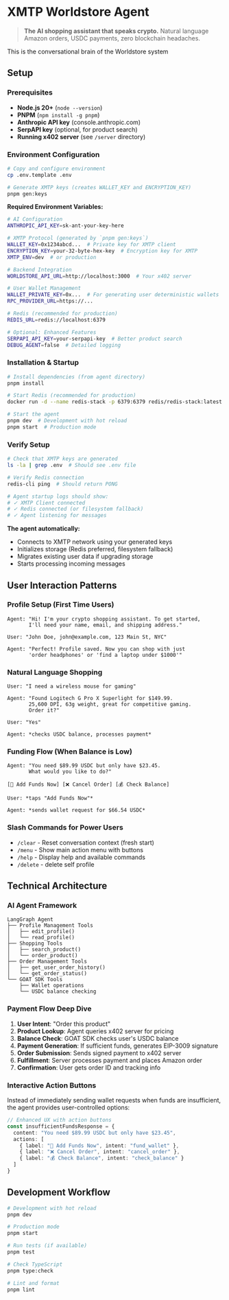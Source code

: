 # XMTP Worldstore Agent

> **The AI shopping assistant that speaks crypto.** Natural language Amazon orders, USDC payments, zero blockchain headaches.

This is the conversational brain of the Worldstore system

## Setup

### Prerequisites
- **Node.js 20+** (`node --version`)
- **PNPM** (`npm install -g pnpm`)
- **Anthropic API key** (console.anthropic.com)
- **SerpAPI key** (optional, for product search)
- **Running x402 server** (see `/server` directory)

### Environment Configuration

```bash
# Copy and configure environment
cp .env.template .env

# Generate XMTP keys (creates WALLET_KEY and ENCRYPTION_KEY)
pnpm gen:keys
```

**Required Environment Variables:**

```bash
# AI Configuration
ANTHROPIC_API_KEY=sk-ant-your-key-here

# XMTP Protocol (generated by `pnpm gen:keys`)
WALLET_KEY=0x1234abcd...  # Private key for XMTP client
ENCRYPTION_KEY=your-32-byte-hex-key  # Encryption key for XMTP
XMTP_ENV=dev  # or production

# Backend Integration
WORLDSTORE_API_URL=http://localhost:3000  # Your x402 server

# User Wallet Management
WALLET_PRIVATE_KEY=0x...  # For generating user deterministic wallets
RPC_PROVIDER_URL=https://...

# Redis (recommended for production)
REDIS_URL=redis://localhost:6379

# Optional: Enhanced Features
SERPAPI_API_KEY=your-serpapi-key  # Better product search
DEBUG_AGENT=false  # Detailed logging
```

### Installation & Startup

```bash
# Install dependencies (from agent directory)
pnpm install

# Start Redis (recommended for production)
docker run -d --name redis-stack -p 6379:6379 redis/redis-stack:latest

# Start the agent
pnpm dev  # Development with hot reload
pnpm start  # Production mode
```

### Verify Setup
```bash
# Check that XMTP keys are generated
ls -la | grep .env  # Should see .env file

# Verify Redis connection
redis-cli ping  # Should return PONG

# Agent startup logs should show:
# ✓ XMTP Client connected
# ✓ Redis connected (or filesystem fallback)
# ✓ Agent listening for messages
```

**The agent automatically:**
- Connects to XMTP network using your generated keys
- Initializes storage (Redis preferred, filesystem fallback)
- Migrates existing user data if upgrading storage
- Starts processing incoming messages

## User Interaction Patterns

### Profile Setup (First Time Users)
```
Agent: "Hi! I'm your crypto shopping assistant. To get started,
       I'll need your name, email, and shipping address."

User: "John Doe, john@example.com, 123 Main St, NYC"

Agent: "Perfect! Profile saved. Now you can shop with just
       'order headphones' or 'find a laptop under $1000'"
```

### Natural Language Shopping
```
User: "I need a wireless mouse for gaming"

Agent: "Found Logitech G Pro X Superlight for $149.99.
       25,600 DPI, 63g weight, great for competitive gaming.
       Order it?"

User: "Yes"

Agent: *checks USDC balance, processes payment*
```

### Funding Flow (When Balance is Low)
```
Agent: "You need $89.99 USDC but only have $23.45.
       What would you like to do?"

[💸 Add Funds Now] [❌ Cancel Order] [💰 Check Balance]

User: *taps "Add Funds Now"*

Agent: *sends wallet request for $66.54 USDC*
```

### Slash Commands for Power Users
- `/clear` - Reset conversation context (fresh start)
- `/menu` - Show main action menu with buttons
- `/help` - Display help and available commands
- `/delete` - delete self profile

## Technical Architecture

### AI Agent Framework
```
LangGraph Agent
├── Profile Management Tools
│   ├── edit_profile()
│   └── read_profile()
├── Shopping Tools
│   ├── search_product()
│   └── order_product()
├── Order Management Tools
│   ├── get_user_order_history()
│   └── get_order_status()
└── GOAT SDK Tools
    ├── Wallet operations
    └── USDC balance checking
```

### Payment Flow Deep Dive

1. **User Intent**: "Order this product"
2. **Product Lookup**: Agent queries x402 server for pricing
3. **Balance Check**: GOAT SDK checks user's USDC balance
4. **Payment Generation**: If sufficient funds, generates EIP-3009 signature
5. **Order Submission**: Sends signed payment to x402 server
6. **Fulfillment**: Server processes payment and places Amazon order
7. **Confirmation**: User gets order ID and tracking info


### Interactive Action Buttons

Instead of immediately sending wallet requests when funds are insufficient, the agent provides user-controlled options:

```typescript
// Enhanced UX with action buttons
const insufficientFundsResponse = {
  content: "You need $89.99 USDC but only have $23.45",
  actions: [
    { label: "💸 Add Funds Now", intent: "fund_wallet" },
    { label: "❌ Cancel Order", intent: "cancel_order" },
    { label: "💰 Check Balance", intent: "check_balance" }
  ]
}
```

## Development Workflow

```bash
# Development with hot reload
pnpm dev

# Production mode
pnpm start

# Run tests (if available)
pnpm test

# Check TypeScript
pnpm type:check

# Lint and format
pnpm lint
```
